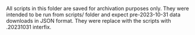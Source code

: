 All scripts in this folder are saved for archivation purposes only. They were intended to be run from scripts/ folder and expect pre-2023-10-31 data downloads in JSON format. They were replace with the scripts with .20231031 interfix.
